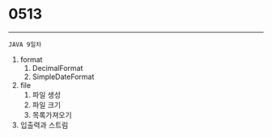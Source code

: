 # 0513

---

```
JAVA 9일차
```

1. format
    1. DecimalFormat
    2. SimpleDateFormat
2. file
    1. 파일 생성
    2. 파일 크기
    3. 목록가져오기
3. 입출력과 스트림